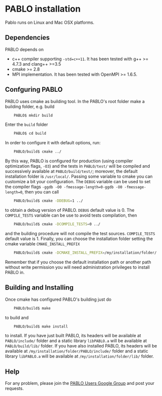 # PABLO installation

Pablo runs on Linux and Mac OSX platforms.

## Dependencies
PABLO depends on
* c++ compiler supporting `-std=c++11`. It has been tested with g++ >= 4.7.3 and clang++ >=3.5
* cmake >= 2.8
* MPI implementation. It has been tested with OpenMPI >= 1.6.5. 

## Confguring PABLO
PABLO uses cmake as building tool.
In the PABLO's root folder make a building folder, e.g. build
```bash
	PABLO$ mkdir build
```
Enter the `build` folder
```bash
	PABLO$ cd build
```
 In order to configure it with default options, run:
```bash
	PABLO/build$ cmake ../
```
 By this way, PABLO is configured for production (using compiler optimization flags, `-O3`) and the tests in `PABLO/test/` will be compiled and successively available at `PABLO/build/test/`; moreover, the default installation folder is `/usr/local/`.
Passing some variable to cmake you can customize a bit your configuration.
The `DEBUG` variable can be used to set the compiler flags `-ggdb -O0 -fmessage-length=0-ggdb -O0 -fmessage-length=0`, then you can call
```bash
	PABLO/build$ cmake -DDEBUG=1 ../	
```
to obtain a debug version of PABLO. `DEBUG` default value is 0.
The `COMPILE_TESTS` variable can be use to avoid tests compilation, then
```bash
	PABLO/build$ cmake -DCOMPILE_TESTS=0 ../	
```
and the building procedure will not compile the test sources. `COMPILE_TESTS` default value is 1.
Finally, you can choose the installation folder setting the cmake variable `CMAKE_INSTALL_PREFIX`
```bash
	PABLO/build$ cmake -DCMAKE_INSTALL_PREFIX=/my/installation/folder/ ../	
```
Remember that if you choose the default installation path or another path without write permission you will need administration privileges to install PABLO in.

## Building and Installing
Once cmake has configured PABLO's building just do
```bash
	PABLO/build$ make	
```
to build and
```bash
	PABLO/build$ make install	
```
to install.
If you have just built PABLO, its headers will be available at `PABLO/include/` folder and a static library `libPABLO.a` will be available at `PABLO/build/lib/` folder.
If you have also installed PABLO, its headers will be available at `/my/installation/folder/PABLO/include/` folder and a static library `libPABLO.a` will be available at `/my/installation/folder/lib/` folder.

## Help
For any problem, please join the [PABLO Users Google Group](https://groups.google.com/forum/#!forum/pablo-users) and post your requests.